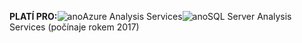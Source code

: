 **PLATÍ PRO:**![ano](media/analysis-services-appliesto/yes.png)Azure Analysis Services![ano](media/analysis-services-appliesto/yes.png)SQL Server Analysis Services (počínaje rokem 2017)